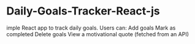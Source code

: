 # Daily-Goals-Tracker-React-js
imple React app to track daily goals. Users can:  Add goals Mark as completed Delete goals View a motivational quote (fetched from an API)
